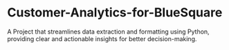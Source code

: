 # Customer-Analytics-for-BlueSquare
A Project that streamlines data extraction and formatting using Python, providing clear and actionable insights for better decision-making.
